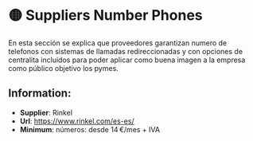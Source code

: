 # 🟡 Suppliers Number Phones

En esta sección se explica que proveedores garantizan numero de telefonos con sistemas de llamadas redireccionadas y con opciones de centralita incluidos para poder aplicar como buena imagen a la empresa como público objetivo los pymes.

## Information:
- **Supplier**: Rinkel
- **Url**: https://www.rinkel.com/es-es/
- **Minimum**:  números: desde 14 €/mes + IVA
